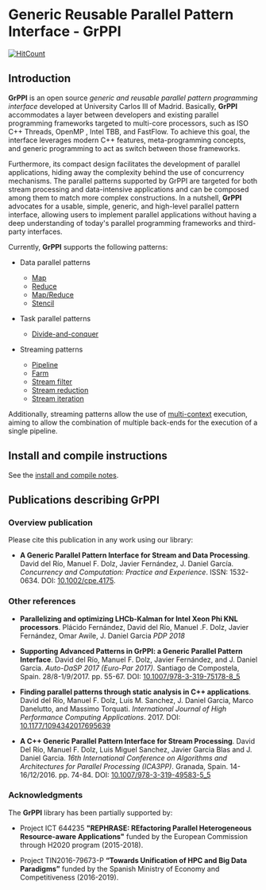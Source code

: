 # Generic Reusable Parallel Pattern Interface - GrPPI

[![HitCount](http://hits.dwyl.io/arcosuc3m/grppi.svg)](http://hits.dwyl.io/arcosuc3m/grppi)

## Introduction ##

**GrPPI** is an open source *generic and reusable parallel pattern programming
interface* developed at University Carlos III of Madrid. Basically, **GrPPI**
accommodates a layer between developers and existing parallel programming
frameworks targeted to multi-core processors, such as ISO C++ Threads, OpenMP
, Intel TBB, and FastFlow. To achieve this goal, the interface leverages
modern C++ features, meta-programming concepts, and generic programming
to act as switch between those frameworks. 

Furthermore, its compact design facilitates the development of parallel
applications, hiding away the complexity behind the use of concurrency
mechanisms. The parallel patterns supported by GrPPI are targeted for both
stream processing and data-intensive applications and can be composed among
them to match more complex constructions. In a nutshell, **GrPPI** advocates
for a usable, simple, generic, and high-level parallel pattern interface,
allowing users to implement parallel applications without having a deep
understanding of today's parallel programming frameworks and third-party
interfaces.

Currently, **GrPPI** supports the following patterns:

  * Data parallel patterns
    * [Map](doc/map.md)
    * [Reduce](doc/reduce.md)
    * [Map/Reduce](doc/map-reduce.md)
    * [Stencil](doc/stencil.md)

  * Task parallel patterns
    * [Divide-and-conquer](doc/divide-conquer.md)

  * Streaming patterns
    * [Pipeline](doc/pipeline.md)
    * [Farm](doc/farm.md)
    * [Stream filter](doc/stream-filter.md)
    * [Stream reduction](doc/stream-reduce.md)
    * [Stream iteration](doc/stream-iteration.md)

Additionally, streaming patterns allow the use of [multi-context](doc/context.md) execution,
aiming to allow the combination of multiple back-ends for the execution of
a single pipeline.

## Install and compile instructions

See the [install and compile notes](doc/install-notes.md).

## Publications describing GrPPI

### Overview publication

Please cite this publication in any work using our library:

* **A Generic Parallel Pattern Interface for Stream and Data Processing**. David del Río, Manuel F. Dolz, Javier Fernández, J. Daniel García. *Concurrency and Computation: Practice and Experience*. ISSN: 1532-0634. DOI: [10.1002/cpe.4175](http://dx.doi.org/10.1002/cpe.4175).


### Other references


* **Parallelizing and optimizing LHCb-Kalman for Intel Xeon Phi KNL processors**. Plácido Fernández, David del Río, Manuel .F. Dolz, Javier Fernández, Omar Awile, J. Daniel Garcia *PDP 2018*

* **Supporting Advanced Patterns in GrPPI: a Generic Parallel Pattern Interface**. David del Río, Manuel F. Dolz, Javier Fernández, and J. Daniel Garcia. *Auto-DaSP 2017 (Euro-Par 2017)*. Santiago de Compostela, Spain. 28/8-1/9/2017. pp. 55-67. DOI: [10.1007/978-3-319-75178-8_5](https://doi.org/10.1007/978-3-319-75178-8_5)

* **Finding parallel patterns through static analysis in C++ applications**. David del Río, Manuel F. Dolz, Luís M. Sanchez, J. Daniel Garcia, Marco Danelutto, and Massimo Torquati. *International Journal of High Performance Computing Applications*. 2017. DOI: [10.1177/1094342017695639](https://doi.org/10.1177/1094342017695639)

* **A C++ Generic Parallel Pattern Interface for Stream Processing**. David Del Río, Manuel F. Dolz, Luis Miguel Sanchez, Javier Garcia Blas and J. Daniel Garcia. *16th International Conference on Algorithms and Architectures for Parallel Processing (ICA3PP)*. Granada, Spain. 14-16/12/2016. pp. 74-84. DOI: [10.1007/978-3-319-49583-5_5](http://dx.doi.org/10.1007/978-3-319-49583-5_5)
### Acknowledgments

The **GrPPI** library has been partially supported by:

* Project ICT 644235 **"REPHRASE: REfactoring Parallel Heterogeneous Resource-aware Applications"** funded by the European Commission through H2020 program (2015-2018).

* Project TIN2016-79673-P **“Towards Unification of HPC and Big Data Paradigms”** funded by the Spanish Ministry of Economy and Competitiveness (2016-2019).
